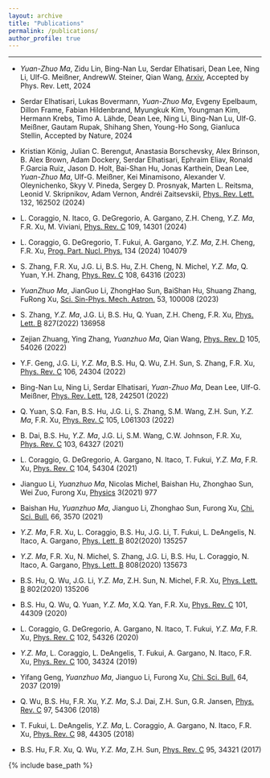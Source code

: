 ```yaml
---
layout: archive
title: "Publications"
permalink: /publications/
author_profile: true
---
```

<!-- ### You can find all my publications on <a href="{{site.author.googlescholar}}"> Google Scholar</a> -->
<!-- {% for post in site.publications reversed %}
  {% include archive-single.html %}
{% endfor %} -->
<!-- {% if site.author.googlescholar %}
  <div class="wordwrap">You can find my other articles on <a href="{{site.author.googlescholar}}"> Google Scholar profile</a>.</div>
{% endif %}
  -->

---

- <em>Yuan-Zhuo</em> <em>Ma</em>, Zidu Lin, Bing-Nan Lu, Serdar Elhatisari, Dean Lee, Ning Li, Ulf-G. Meißner, AndrewW. Steiner, Qian Wang, [Arxiv](http://arxiv.org/abs/2306.04500), Accepted by Phys. Rev. Lett, 2024

- Serdar Elhatisari, Lukas Bovermann, <em>Yuan-Zhuo</em> <em>Ma</em>, Evgeny Epelbaum, Dillon Frame, Fabian Hildenbrand, Myungkuk Kim, Youngman Kim, Hermann Krebs, Timo A. Lähde, Dean Lee, Ning Li, Bing-Nan Lu,  Ulf-G. Meißner, Gautam Rupak, Shihang Shen, Young-Ho Song, Gianluca Stellin, Accepted by Nature, 2024


- Kristian König, Julian C. Berengut, Anastasia Borschevsky, Alex Brinson, B. Alex Brown, Adam Dockery, Serdar Elhatisari, Ephraim Eliav, Ronald F.Garcia Ruiz, Jason D. Holt, Bai-Shan Hu, Jonas Karthein, Dean Lee, <em>Yuan-Zhuo</em> <em>Ma</em>, Ulf-G. Meißner, Kei Minamisono, Alexander V. Oleynichenko, Skyy V. Pineda, Sergey D. Prosnyak, Marten L. Reitsma, Leonid V. Skripnikov, Adam Vernon, Andréi Zaitsevskii, [Phys. Rev. Lett.](https://link.aps.org/doi/10.1103/PhysRevLett.132.162502) 132, 162502 (2024)

- L. Coraggio, N. Itaco, G. DeGregorio, A. Gargano, Z.H. Cheng, <em>Y.Z.</em> <em>Ma</em>, F.R. Xu, M. Viviani, [Phys. Rev. C](https://link.aps.org/doi/10.1103/PhysRevC.109.014301) 109, 14301 (2024)

- L. Coraggio, G. DeGregorio, T. Fukui, A. Gargano, <em>Y.Z.</em> <em>Ma</em>, Z.H. Cheng, F.R. Xu, [Prog. Part. Nucl. Phys.](https://linkinghub.elsevier.com/retrieve/pii/S0146641023000601) 134 (2024) 104079


- S. Zhang, F.R. Xu, J.G. Li, B.S. Hu, Z.H. Cheng, N. Michel, <em>Y.Z.</em> <em>Ma</em>, Q. Yuan, Y.H. Zhang, [Phys. Rev. C](https://link.aps.org/doi/10.1103/PhysRevC.108.064316) 108, 64316 (2023)

- <em>YuanZhuo</em> <em>Ma</em>, JianGuo Li, ZhongHao Sun, BaiShan Hu, Shuang Zhang, FuRong Xu, [Sci. Sin-Phys. Mech. Astron.](https://engine.scichina.com/doi/10.1360/SSPMA-2022-0432) 53, 100008 (2023)

- S. Zhang, <em>Y.Z.</em> <em>Ma</em>, J.G. Li, B.S. Hu, Q. Yuan, Z.H. Cheng, F.R. Xu, [Phys. Lett. B](https://linkinghub.elsevier.com/retrieve/pii/S0370269322000922) 827(2022) 136958

- Zejian Zhuang, Ying Zhang, <em>Yuanzhuo</em> <em>Ma</em>, Qian Wang, [Phys. Rev. D](https://link.aps.org/doi/10.1103/PhysRevD.105.054026) 105, 54026 (2022)

- Y.F. Geng, J.G. Li, <em>Y.Z.</em> <em>Ma</em>, B.S. Hu, Q. Wu, Z.H. Sun, S. Zhang, F.R. Xu, [Phys. Rev. C](https://link.aps.org/doi/10.1103/PhysRevC.106.024304) 106, 24304 (2022)

- Bing-Nan Lu, Ning Li, Serdar Elhatisari, <em>Yuan-Zhuo</em> <em>Ma</em>, Dean Lee, Ulf-G. Meißner, [Phys. Rev. Lett.](https://link.aps.org/doi/10.1103/PhysRevLett.128.242501) 128, 242501 (2022)


- Q. Yuan, S.Q. Fan, B.S. Hu, J.G. Li, S. Zhang, S.M. Wang, Z.H. Sun, <em>Y.Z.</em> <em>Ma</em>, F.R. Xu, [Phys. Rev. C](https://link.aps.org/doi/10.1103/PhysRevC.105.L061303) 105, L061303 (2022)

- B. Dai, B.S. Hu, <em>Y.Z.</em> <em>Ma</em>, J.G. Li, S.M. Wang, C.W. Johnson, F.R. Xu, [Phys. Rev. C](https://link.aps.org/doi/10.1103/PhysRevC.103.064327) 103, 64327 (2021)

- L. Coraggio, G. DeGregorio, A. Gargano, N. Itaco, T. Fukui, <em>Y.Z.</em> <em>Ma</em>, F.R. Xu, [Phys. Rev. C](https://link.aps.org/doi/10.1103/PhysRevC.104.054304) 104, 54304 (2021)

- Jianguo Li, <em>Yuanzhuo</em> <em>Ma</em>, Nicolas Michel, Baishan Hu, Zhonghao Sun, Wei Zuo, Furong Xu, [Physics](https://www.mdpi.com/2624-8174/3/4/62) 3(2021) 977

- Baishan Hu, <em>Yuanzhuo</em> <em>Ma</em>, Jianguo Li, Zhonghao Sun, Furong Xu, [Chi. Sci. Bull.](https://engine.scichina.com/doi/10.1360/TB-2020-1619) 66, 3570 (2021)

- <em>Y.Z.</em> <em>Ma</em>, F.R. Xu, L. Coraggio, B.S. Hu, J.G. Li, T. Fukui, L. DeAngelis, N. Itaco, A. Gargano, [Phys. Lett. B](https://linkinghub.elsevier.com/retrieve/pii/S0370269320300617) 802(2020) 135257

- <em>Y.Z.</em> <em>Ma</em>, F.R. Xu, N. Michel, S. Zhang, J.G. Li, B.S. Hu, L. Coraggio, N. Itaco, A. Gargano, [Phys. Lett. B](https://linkinghub.elsevier.com/retrieve/pii/S0370269320304767) 808(2020) 135673

- B.S. Hu, Q. Wu, J.G. Li, <em>Y.Z.</em> <em>Ma</em>, Z.H. Sun, N. Michel, F.R. Xu, [Phys. Lett. B](https://linkinghub.elsevier.com/retrieve/pii/S0370269320300101) 802(2020) 135206

- B.S. Hu, Q. Wu, Q. Yuan, <em>Y.Z.</em> <em>Ma</em>, X.Q. Yan, F.R. Xu, [Phys. Rev. C](https://link.aps.org/doi/10.1103/PhysRevC.101.044309) 101, 44309 (2020)

- L. Coraggio, G. DeGregorio, A. Gargano, N. Itaco, T. Fukui, <em>Y.Z.</em> <em>Ma</em>, F.R. Xu, [Phys. Rev. C](https://link.aps.org/doi/10.1103/PhysRevC.102.054326) 102, 54326 (2020)

- <em>Y.Z.</em> <em>Ma</em>, L. Coraggio, L. DeAngelis, T. Fukui, A. Gargano, N. Itaco, F.R. Xu, [Phys. Rev. C](https://link.aps.org/doi/10.1103/PhysRevC.100.034324) 100, 34324 (2019)

- Yifang Geng, <em>Yuanzhuo</em> <em>Ma</em>, Jianguo Li, Furong Xu, [Chi. Sci. Bull.](http://engine.scichina.com/doi/10.1360/N972019-00267) 64, 2037 (2019)

- Q. Wu, B.S. Hu, F.R. Xu, <em>Y.Z.</em> <em>Ma</em>, S.J. Dai, Z.H. Sun, G.R. Jansen, [Phys. Rev. C](https://link.aps.org/doi/10.1103/PhysRevC.97.054306) 97, 54306 (2018)

- T. Fukui, L. DeAngelis, <em>Y.Z.</em> <em>Ma</em>, L. Coraggio, A. Gargano, N. Itaco, F.R. Xu, [Phys. Rev. C](https://link.aps.org/doi/10.1103/PhysRevC.98.044305) 98, 44305 (2018)

- B.S. Hu, F.R. Xu, Q. Wu, <em>Y.Z.</em> <em>Ma</em>, Z.H. Sun, [Phys. Rev. C](https://link.aps.org/doi/10.1103/PhysRevC.95.034321) 95, 34321 (2017)

{% include base_path %}



